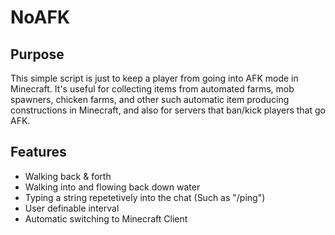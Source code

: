 NoAFK
=====
Purpose
-------
This simple script is just to keep a player from going into AFK mode in Minecraft. It's useful for collecting items from automated farms, mob spawners, chicken farms, and other such automatic item producing constructions in Minecraft, and also for servers that ban/kick players that go AFK.

Features
--------
* Walking back & forth
* Walking into and flowing back down water
* Typing a string repetetively into the chat (Such as "/ping")
* User definable interval
* Automatic switching to Minecraft Client
